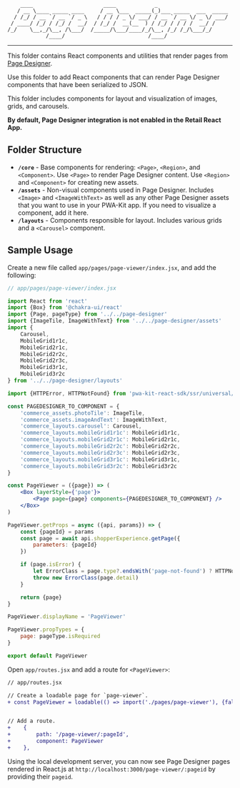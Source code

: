         ____                      ____            _
       / __ \____ _____ ____     / __ \___  _____(_)___ _____  ___  _____
      / /_/ / __ `/ __ `/ _ \   / / / / _ \/ ___/ / __ `/ __ \/ _ \/ ___/
     / ____/ /_/ / /_/ /  __/  / /_/ /  __(__  ) / /_/ / / / /  __/ /
    /_/    \__,_/\__, /\___/  /_____/\___/____/_/\__, /_/ /_/\___/_/
                /____/                          /____/

---

This folder contains React components and utilities that render pages from [Page Designer](https://documentation.b2c.commercecloud.salesforce.com/DOC2/topic/com.demandware.dochelp/content/b2c_commerce/topics/page_designer/b2c_creating_pd_pages.html).

Use this folder to add React components that can render Page Designer components that have been serialized to JSON.

This folder includes components for layout and visualization of images, grids, and carousels.

**By default, Page Designer integration is not enabled in the Retail React App.**

## Folder Structure

-   **`/core`** - Base components for rendering: `<Page>`, `<Region>`, and `<Component>`. Use `<Page>` to render Page Designer content. Use `<Region>` and `<Component>` for creating new assets.
-   **`/assets`** - Non-visual components used in Page Designer. Includes `<Image>` and `<ImageWithText>` as well as any other Page Designer assets that you want to use in your PWA-Kit app. If you need to visualize a component, add it here.
-   **`/layouts`** - Components responsible for layout. Includes various grids and a `<Carousel>` component.

## Sample Usage

Create a new file called `app/pages/page-viewer/index.jsx`, and add the following:

```jsx
// app/pages/page-viewer/index.jsx

import React from 'react'
import {Box} from '@chakra-ui/react'
import {Page, pageType} from '../../page-designer'
import {ImageTile, ImageWithText} from '../../page-designer/assets'
import {
    Carousel,
    MobileGrid1r1c,
    MobileGrid2r1c,
    MobileGrid2r2c,
    MobileGrid2r3c,
    MobileGrid3r1c,
    MobileGrid3r2c
} from '../../page-designer/layouts'

import {HTTPError, HTTPNotFound} from 'pwa-kit-react-sdk/ssr/universal/errors'

const PAGEDESIGNER_TO_COMPONENT = {
    'commerce_assets.photoTile': ImageTile,
    'commerce_assets.imageAndText': ImageWithText,
    'commerce_layouts.carousel': Carousel,
    'commerce_layouts.mobileGrid1r1c': MobileGrid1r1c,
    'commerce_layouts.mobileGrid2r1c': MobileGrid2r1c,
    'commerce_layouts.mobileGrid2r2c': MobileGrid2r2c,
    'commerce_layouts.mobileGrid2r3c': MobileGrid2r3c,
    'commerce_layouts.mobileGrid3r1c': MobileGrid3r1c,
    'commerce_layouts.mobileGrid3r2c': MobileGrid3r2c
}

const PageViewer = ({page}) => (
    <Box layerStyle={'page'}>
        <Page page={page} components={PAGEDESIGNER_TO_COMPONENT} />
    </Box>
)

PageViewer.getProps = async ({api, params}) => {
    const {pageId} = params
    const page = await api.shopperExperience.getPage({
        parameters: {pageId}
    })

    if (page.isError) {
        let ErrorClass = page.type?.endsWith('page-not-found') ? HTTPNotFound : HTTPError
        throw new ErrorClass(page.detail)
    }

    return {page}
}

PageViewer.displayName = 'PageViewer'

PageViewer.propTypes = {
    page: pageType.isRequired
}

export default PageViewer
```

Open `app/routes.jsx` and add a route for `<PageViewer>`:

```diff
// app/routes.jsx

// Create a loadable page for `page-viewer`.
+ const PageViewer = loadable(() => import('./pages/page-viewer'), {fallback})


// Add a route.
+    {
+        path: '/page-viewer/:pageId',
+        component: PageViewer
+    },
```

Using the local development server, you can now see Page Designer pages rendered in React.js at `http://localhost:3000/page-viewer/:pageid` by providing their `pageid`.
